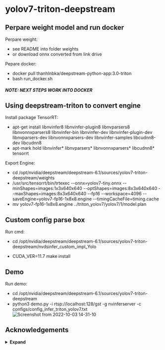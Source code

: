 # yolov7-triton-deepstream

## Perpare weight model and run docker 
Perpare weight:
* see README into folder weights
* or download onnx converted from link drive

Pepare docker: 
* docker pull thanhlnbka/deepstream-python-app:3.0-triton <br/>
* bash run_docker.sh <br/>

##### NOTE: NEXT STEPS WORK INTO DOCKER
## Using deepstream-triton to convert engine
Install package TensorRT: 
*  apt-get install libnvinfer8 libnvinfer-plugin8 libnvparsers8 libnvonnxparsers8 libnvinfer-bin libnvinfer-dev libnvinfer-plugin-dev libnvparsers-dev libnvonnxparsers-dev libnvinfer-samples libcudnn8-dev libcudnn8 <br/>
* apt-mark hold libnvinfer* libnvparsers* libnvonnxparsers* libcudnn8* tensorrt <br/>

Export Engine: 
* cd /opt/nvidia/deepstream/deepstream-6.1/sources/yolov7-triton-deepstream/weights
* /usr/src/tensorrt/bin/trtexec --onnx=yolov7-tiny.onnx --minShapes=images:1x3x640x640 --optShapes=images:8x3x640x640 --maxShapes=images:8x3x640x640 --fp16 --workspace=4096 --saveEngine=yolov7-fp16-1x8x8.engine --timingCacheFile=timing.cache <br/>
* mv yolov7-fp16-1x8x8.engine ../triton_yolov7/yolov7/1/model.plan
## Custom config parse box 
Run cmd:
* cd /opt/nvidia/deepstream/deepstream-6.1/sources/yolov7-triton-deepstream/nvdsinfer_custom_impl_Yolo <br/>

* CUDA_VER=11.7 make install

## Demo 
Run demo:
* cd /opt/nvidia/deepstream/deepstream-6.1/sources/yolov7-triton-deepstream
* python3 demo.py -i rtsp://localhost:128/gst -g nvinferserver -c configs/config_infer_triton_yolov7.txt
![Screenshot from 2022-10-03 14-31-10](https://user-images.githubusercontent.com/56015771/193529486-2609b621-12d8-4390-8092-a42f76bd3cd5.png)


## Acknowledgements

<details><summary> <b>Expand</b> </summary>

* [https://github.com/WongKinYiu/yolov7](https://github.com/WongKinYiu/yolov7)
* [https://github.com/NVIDIA-AI-IOT/deepstream_python_apps](https://github.com/NVIDIA-AI-IOT/deepstream_python_apps)

</details>
